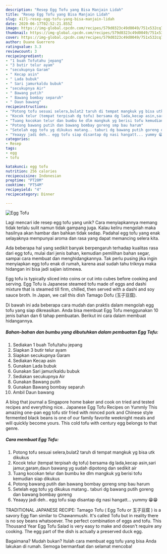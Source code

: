 ```yaml
---
description: "Resep Egg Tofu yang Bisa Manjain Lidah"
title: "Resep Egg Tofu yang Bisa Manjain Lidah"
slug: 4171-resep-egg-tofu-yang-bisa-manjain-lidah
date: 2020-06-17T02:52:21.855Z
image: https://img-global.cpcdn.com/recipes/579d0323c49d0049/751x532cq70/egg-tofu-foto-resep-utama.jpg
thumbnail: https://img-global.cpcdn.com/recipes/579d0323c49d0049/751x532cq70/egg-tofu-foto-resep-utama.jpg
cover: https://img-global.cpcdn.com/recipes/579d0323c49d0049/751x532cq70/egg-tofu-foto-resep-utama.jpg
author: Duane Guerrero
ratingvalue: 3.3
reviewcount: 3
recipeingredient:
- "1 buah Tofutahu jepang"
- "3 butir telur ayam"
- "secukupnya Garam"
- " Kecap asin"
- " Lada bubuk"
- " Sari jamurkaldu bubuk"
- "secukupnya Air"
- " Bawang putih"
- " Bawang bombay separuh"
- " Daun bawang"
recipeinstructions:
- "Potong tofu sesuai selera,bulat2 taruh di tempat mangkuk yg bisa utk dikukus"
- "Kocok telur (tempat terpisah dg tofu) bersama dg lada,kecap asin,sari jamur,garam,daun bawang yg sudah dipotong dan sedikit air"
- "Tuang kocokan telur dan bumbu ke dlm mangkuk yg berisi tofu kemudian siap dikukus"
- "Potong bawang putih dan bawang bombay goreng smp bau harum"
- "Setelah egg tofu yg dikukus matang.. taburi dg bawang putih goreng dan bawang bombay goreng"
- "Yeaayy jadi deh.. egg tofu siap disantap dg nasi hangatt... yummy 😁😁"
categories:
- Resep
tags:
- egg
- tofu

katakunci: egg tofu 
nutrition: 256 calories
recipecuisine: Indonesian
preptime: "PT20M"
cooktime: "PT54M"
recipeyield: "4"
recipecategory: Dinner

---
```



![Egg Tofu](https://img-global.cpcdn.com/recipes/579d0323c49d0049/751x532cq70/egg-tofu-foto-resep-utama.jpg)

Lagi mencari ide resep egg tofu yang unik? Cara menyiapkannya memang tidak terlalu sulit namun tidak gampang juga. Kalau keliru mengolah maka hasilnya akan hambar dan bahkan tidak sedap. Padahal egg tofu yang enak selayaknya mempunyai aroma dan rasa yang dapat memancing selera kita.

Ada beberapa hal yang sedikit banyak berpengaruh terhadap kualitas rasa dari egg tofu, mulai dari jenis bahan, kemudian pemilihan bahan segar, sampai cara membuat dan menghidangkannya. Tak perlu pusing jika ingin menyiapkan egg tofu enak di rumah, karena asal sudah tahu triknya maka hidangan ini bisa jadi sajian istimewa.

Egg tofu is typically sliced into coins or cut into cubes before cooking and serving. Egg Tofu is Japanese steamed tofu made of eggs and dashi mixture that is steamed till firm, chilled, then served with a dashi and soy sauce broth. In Japan, we call this dish Tamago Dofu (玉子豆腐).


Di bawah ini ada beberapa cara mudah dan praktis dalam mengolah egg tofu yang siap dikreasikan. Anda bisa membuat Egg Tofu menggunakan 10 jenis bahan dan 6 tahap pembuatan. Berikut ini cara dalam membuat hidangannya.

<!--inarticleads1-->

##### Bahan-bahan dan bumbu yang dibutuhkan dalam pembuatan Egg Tofu:

1. Sediakan 1 buah Tofu/tahu jepang
1. Siapkan 3 butir telur ayam
1. Siapkan secukupnya Garam
1. Sediakan  Kecap asin
1. Gunakan  Lada bubuk
1. Gunakan  Sari jamur/kaldu bubuk
1. Sediakan secukupnya Air
1. Gunakan  Bawang putih
1. Gunakan  Bawang bombay separuh
1. Ambil  Daun bawang


A blog that journal a Singapore home baker and cook on tried and tested recipes and everything nice.. Japanese Egg Tofu Recipes on Yummly This amazing one-pan egg tofu stir fried with minced pork and Chinese style fermented black beans is one of our family favorite weeknight meals and will quickly become yours. This cold tofu with century egg belongs to that genre. 

<!--inarticleads2-->

##### Cara membuat Egg Tofu:

1. Potong tofu sesuai selera,bulat2 taruh di tempat mangkuk yg bisa utk dikukus
1. Kocok telur (tempat terpisah dg tofu) bersama dg lada,kecap asin,sari jamur,garam,daun bawang yg sudah dipotong dan sedikit air
1. Tuang kocokan telur dan bumbu ke dlm mangkuk yg berisi tofu kemudian siap dikukus
1. Potong bawang putih dan bawang bombay goreng smp bau harum
1. Setelah egg tofu yg dikukus matang.. taburi dg bawang putih goreng dan bawang bombay goreng
1. Yeaayy jadi deh.. egg tofu siap disantap dg nasi hangatt... yummy 😁😁


TRADITIONAL JAPANESE RECIPE: Tamago Tofu ( Egg Tofu or 玉子豆腐 ) is a savory Egg flan similar to Chawanmushi. It&#39;s called Tofu but in reality there is no soy beans whatsoever. The perfect combination of eggs and tofu. This Thousand Year Egg Tofu Salad is very easy to make and doesn&#39;t require any cooking. The egg part of the dish is actually a preserved duck egg. 

Bagaimana? Mudah bukan? Itulah cara membuat egg tofu yang bisa Anda lakukan di rumah. Semoga bermanfaat dan selamat mencoba!
